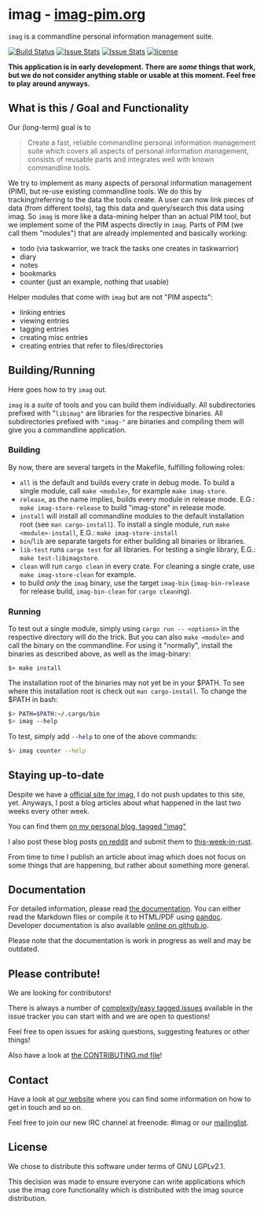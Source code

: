 # imag - [imag-pim.org](http://imag-pim.org)

`imag` is a commandline personal information management suite.

[![Build Status](https://travis-ci.org/matthiasbeyer/imag.svg?branch=master)](https://travis-ci.org/matthiasbeyer/imag)
[![Issue Stats](http://www.issuestats.com/github/matthiasbeyer/imag/badge/pr?style=flat-square)](http://www.issuestats.com/github/matthiasbeyer/imag)
[![Issue Stats](http://www.issuestats.com/github/matthiasbeyer/imag/badge/issue?style=flat-square)](http://www.issuestats.com/github/matthiasbeyer/imag)
[![license](https://img.shields.io/github/license/matthiasbeyer/imag.svg?maxAge=2592000?style=flat-square)]()

**This application is in early development. There are _some_ things that work,
but we do not consider anything stable or usable at this moment. Feel free to
play around anyways.**

## What is this / Goal and Functionality

Our (long-term) goal is to

> Create a fast, reliable commandline personal
> information management suite which covers all aspects of personal information
> management, consists of reusable parts and integrates well with known
> commandline tools.

We try to implement as many aspects of personal information management (PIM),
but re-use existing commandline tools.
We do this by tracking/referring to the data the tools create.
A user can now link pieces of data (from different tools), tag this data and
query/search this data using imag.
So `imag` is more like a data-mining helper than an actual PIM tool, but we
implement some of the PIM aspects directly in `imag`.
Parts of PIM (we call them "modules") that are already implemented and basically
working:

* todo (via taskwarrior, we track the tasks one creates in taskwarrior)
* diary
* notes
* bookmarks
* counter (just an example, nothing that usable)

Helper modules that come with `imag` but are not "PIM aspects":

* linking entries
* viewing entries
* tagging entries
* creating misc entries
* creating entries that refer to files/directories

## Building/Running

Here goes how to try `imag` out.

`imag` is a _suite_ of tools and you can build them individually.
All subdirectories prefixed with "`libimag"` are libraries for the respective
binaries.
All subdirectories prefixed with `"imag-"` are binaries and compiling them will
give you a commandline application.

### Building

By now, there are several targets in the Makefile, fulfilling following roles:

* `all` is the default and builds every crate in debug mode.
  To build a single module, call `make <module>`, for example `make imag-store`.
* `release`, as the name implies, builds every module in release mode.
  E.G.: `make imag-store-release` to build "imag-store" in release mode.
* `install` will install all commandline modules to the default installation
  root (see `man cargo-install`).
  To install a single module, run `make <module>-install`,
  E.G.: `make imag-store-install`
* `bin`/`lib` are separate targets for either building all binaries or
  libraries.
* `lib-test` runs `cargo test` for all libraries.
  For testing a single library, E.G.: `make test-libimagstore`.
* `clean` will run `cargo clean` in every crate.
  For cleaning a single crate, use `make imag-store-clean` for example.
* to build _only_ the `imag` binary, use the target `imag-bin`
  (`imag-bin-release` for release build, `imag-bin-clean` for `cargo clean`ing).

### Running

To test out a single module, simply using `cargo run -- <options>` in the
respective directory will do the trick.
But you can also `make <module>` and call the binary on the commandline.
For using it "normally", install the
binaries as described above, as well as the imag-binary:

```
$> make install
```

The installation root of the binaries may not yet be in your $PATH.
To see where this installation root is check out `man cargo-install`.
To change the $PATH in bash:

```bash
$> PATH=$PATH:~/.cargo/bin
$> imag --help
```

To test, simply add `--help` to one of the above commands:

```bash
$> imag counter --help
```

## Staying up-to-date

Despite we have a [official site for imag](http://imag-pim.org), I do not push
updates to this site, yet. Anyways, I post a blog articles about what happened
in the last two weeks every other week.

You can find them
[on my personal blog, tagged "imag"](http://beyermatthias.de/tags/imag.html)

I also post these blog posts
[on reddit](https://www.reddit.com/r/rust/search?q=What%27s+coming+up+in+imag&restrict_sr=on)
and submit them to [this-week-in-rust](https://this-week-in-rust.org/).

From time to time I publish an article about imag which does not focus on some
things that are happening, but rather about something more general.

## Documentation

For detailed information, please read [the documentation](./doc/).
You can either read the Markdown files or compile it to HTML/PDF using
[pandoc](http://pandoc.org).
Developer documentation is also available
[online on github.io](https://matthiasbeyer.github.io/imag/imag_documentation/index.html).

Please note that the documentation is work in progress as well and may be
outdated.

## Please contribute!

We are looking for contributors!

There is always a number of
[complexity/easy tagged issues](https://github.com/matthiasbeyer/imag/issues?q=is%3Aopen+is%3Aissue+label%3Acomplexity%2Feasy)
available in the issue tracker you can start with and we are open to questions!

Feel free to open issues for asking questions, suggesting features or other
things!

Also have a look at [the CONTRIBUTING.md file](./CONTRIBUTING.md)!

## Contact

Have a look at [our website](http://imag-pim.org) where you can find some
information on how to get in touch and so on.

Feel free to join our new IRC channel at freenode: #imag
or our [mailinglist](http://imag-pim.org/mailinglist/).

## License

We chose to distribute this software under terms of GNU LGPLv2.1.

This decision was made to ensure everyone can write applications which use the
imag core functionality which is distributed with the imag source distribution.

